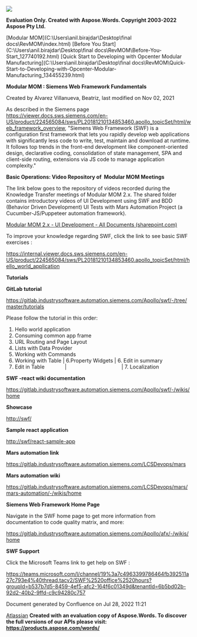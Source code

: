 ﻿![](Siemens-Web-Framework-Fundamentals\_134455969.001.png)

**Evaluation Only. Created with Aspose.Words. Copyright 2003-2022 Aspose Pty Ltd.**

[Modular MOM](C:\Users\anil.birajdar\Desktop\final docs\RevMOM\index.html) [Before You Start](C:\Users\anil.birajdar\Desktop\final docs\RevMOM\Before-You-Start_127740192.html) [Quick Start to Developing with Opcenter Modular Manufacturing](C:\Users\anil.birajdar\Desktop\final docs\RevMOM\Quick-Start-to-Developing-with-Opcenter-Modular-Manufacturing_134455239.html) 

**Modular MOM : Siemens Web Framework Fundamentals** 

Created by Alvarez Villanueva, Beatriz, last modified on Nov 02, 2021 

As described in the Siemens page <https://viewer.docs.sws.siemens.com/en-US/product/224565084/sws/PL20181210134853460.apollo_topicSet/html/web_framework_overview>, "Siemens Web Framework (SWF) is a configuration first framework that lets you rapidly develop web applications with significantly less code to write, test, maintain and download at runtime. It follows top trends in the front-end development like component-oriented design, declarative coding, consolidation of state management, SPA and client-side routing, extensions via JS code to manage application complexity."

**Basic Operations: Video Repository of  Modular MOM Meetings**

The link below goes to the repository of videos recorded during the Knowledge Transfer meetings of Modular MOM 2.x. The shared folder contains introductory videos of UI Development using SWF and BDD (Behavior Driven Development) UI Tests with Mars Automation Project (a Cucumber-JS/Puppeteer automation framework).

[Modular MOM 2.x - UI Development - All Documents (sharepoint.com)](https://splm.sharepoint.com/sites/ModularMOM-WalkingSkeleton/Shared%20Documents/Forms/AllItems.aspx?RootFolder=%2Fsites%2FModularMOM%2DWalkingSkeleton%2FShared%20Documents%2FGeneral%2FTeam%20Onboarding%20Learning%20Path%2FUI%20Development&FolderCTID=0x012000E56F6BDBA628E94D842ED86028F2134D)

To improve your knowledge regarding SWF, click the link to see basic SWF exercises :

<https://internal.viewer.docs.sws.siemens.com/en-US/product/224565084/sws/PL20181210134853460.apollo_topicSet/html/hello_world_application>  

**Tutorials**

**GitLab tutorial**

<https://gitlab.industrysoftware.automation.siemens.com/Apollo/swf/-/tree/master/tutorials>

Please follow the tutorial in this order:

1. Hello world application
1. Consuming common app frame
1. URL Routing and Page Layout
1. Lists with Data Provider
1. Working with Commands
1. Working with Table | 6.Property Widgets | 6. Edit in summary
1. Edit in Table              |                                      | 7. Localization

**SWF -react wiki documentation**

<https://gitlab.industrysoftware.automation.siemens.com/Apollo/swf/-/wikis/home>

**Showcase** 

<http://swf/>

**Sample react application**

<http://swf/react-sample-app>

**Mars automation link**

<https://gitlab.industrysoftware.automation.siemens.com/LCSDevops/mars>

**Mars automation wiki**

<https://gitlab.industrysoftware.automation.siemens.com/LCSDevops/mars/mars-automation/-/wikis/home>

**Siemens Web Framework Home Page**

Navigate in the SWF home page to get more information from documentation to code quality matrix, and more: 

<https://gitlab.industrysoftware.automation.siemens.com/Apollo/afx/-/wikis/home>

**SWF Support**

Click the Microsoft Teams link to get help on SWF :

<https://teams.microsoft.com/l/channel/19%3a7c4963399786464fb392511a27c793e4%40thread.tacv2/SWF%2520office%2520hours?groupId=b537b7d5-8459-4ef5-afc2-164f6c01349d&tenantId=6b5bd02b-92d2-40b2-9ffd-c9c94280c757>

Document generated by Confluence on Jul 28, 2022 11:21

[Atlassian](https://www.atlassian.com/)
**Created with an evaluation copy of Aspose.Words. To discover the full versions of our APIs please visit: https://products.aspose.com/words/**
